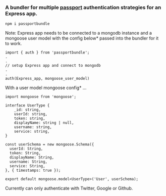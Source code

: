 ### A bundler for multiple [passport](https://www.passportjs.org/) authentication strategies for an Express app.

```
npm i passportbundle
```

Note: Express app needs to be connected to a mongodb instance and a mongoose user model with the config below*
passed into the bundler for it to work.

```
import { auth } from 'passportbundle';
.
.
// setup Express app and connect to mongodb
.
.
auth(Express_app, mongoose_user_model)
```

With a user model mongoose config* ...

```
import mongoose from 'mongoose';

interface UserType {
    _id: string,
    userId: string,
    token: string,
    displayName: string | null,
    username: string,
    service: string,
}

const userSchema = new mongoose.Schema({
  userId: String,
  token: String,
  displayName: String,
  username: String,
  service: String,
}, { timestamps: true });

export default mongoose.model<UserType>('User', userSchema);
```


Currently can only authenticate with Twitter, Google or Github.